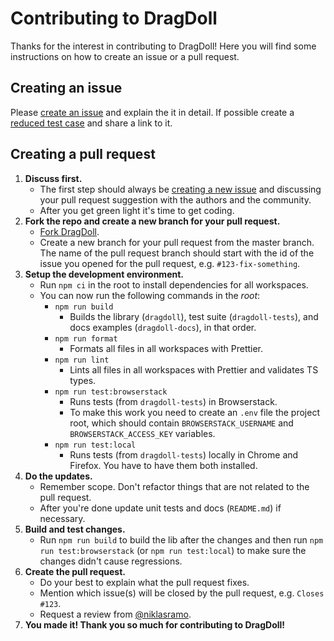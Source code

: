 # Contributing to DragDoll

Thanks for the interest in contributing to DragDoll! Here you will find some instructions on how to create an issue or a pull request.

## Creating an issue

Please [create an issue](https://github.com/niklasramo/dragdoll/issues/new) and explain the it in detail. If possible create a [reduced test case](https://css-tricks.com/reduced-test-cases/) and share a link to it.

## Creating a pull request

1. **Discuss first.**
   - The first step should always be [creating a new issue](https://github.com/niklasramo/dragdoll/issues/new) and discussing your pull request suggestion with the authors and the community.
   - After you get green light it's time to get coding.
2. **Fork the repo and create a new branch for your pull request.**
   - [Fork DragDoll](https://github.com/niklasramo/dragdoll#fork-destination-box).
   - Create a new branch for your pull request from the master branch. The name of the pull request branch should start with the id of the issue you opened for the pull request, e.g. `#123-fix-something`.
3. **Setup the development environment.**
   - Run `npm ci` in the root to install dependencies for all workspaces.
   - You can now run the following commands in the _root_:
     - `npm run build`
       - Builds the library (`dragdoll`), test suite (`dragdoll-tests`), and docs examples (`dragdoll-docs`), in that order.
     - `npm run format`
       - Formats all files in all workspaces with Prettier.
     - `npm run lint`
       - Lints all files in all workspaces with Prettier and validates TS types.
     - `npm run test:browserstack`
       - Runs tests (from `dragdoll-tests`) in Browserstack.
       - To make this work you need to create an `.env` file the project root, which should contain `BROWSERSTACK_USERNAME` and `BROWSERSTACK_ACCESS_KEY` variables.
     - `npm run test:local`
       - Runs tests (from `dragdoll-tests`) locally in Chrome and Firefox. You have to have them both installed.
4. **Do the updates.**
   - Remember scope. Don't refactor things that are not related to the pull request.
   - After you're done update unit tests and docs (`README.md`) if necessary.
5. **Build and test changes.**
   - Run `npm run build` to build the lib after the changes and then run `npm run test:browserstack` (or `npm run test:local`) to make sure the changes didn't cause regressions.
6. **Create the pull request.**
   - Do your best to explain what the pull request fixes.
   - Mention which issue(s) will be closed by the pull request, e.g. `Closes #123`.
   - Request a review from [@niklasramo](https://github.com/niklasramo).
7. **You made it! Thank you so much for contributing to DragDoll!**
